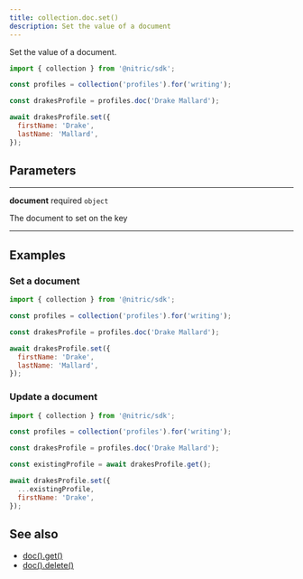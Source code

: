 ```yaml
---
title: collection.doc.set()
description: Set the value of a document
---
```


Set the value of a document.

```javascript
import { collection } from '@nitric/sdk';

const profiles = collection('profiles').for('writing');

const drakesProfile = profiles.doc('Drake Mallard');

await drakesProfile.set({
  firstName: 'Drake',
  lastName: 'Mallard',
});
```

## Parameters

---

**document** required `object`

The document to set on the key

---

## Examples

### Set a document

```javascript
import { collection } from '@nitric/sdk';

const profiles = collection('profiles').for('writing');

const drakesProfile = profiles.doc('Drake Mallard');

await drakesProfile.set({
  firstName: 'Drake',
  lastName: 'Mallard',
});
```

### Update a document

```javascript
import { collection } from '@nitric/sdk';

const profiles = collection('profiles').for('writing');

const drakesProfile = profiles.doc('Drake Mallard');

const existingProfile = await drakesProfile.get();

await drakesProfile.set({
  ...existingProfile,
  firstName: 'Drake',
});
```

## See also

- [doc().get()](./collection-doc-get.md)
- [doc().delete()](./collection-doc-delete.md)

